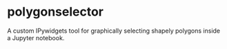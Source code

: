 # polygonselector
A custom IPywidgets tool for graphically selecting shapely polygons inside a Jupyter notebook.
